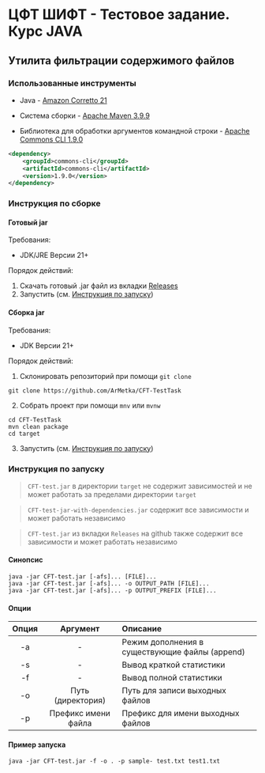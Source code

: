 # ЦФТ ШИФТ - Тестовое задание. Курс JAVA

## Утилита фильтрации содержимого файлов

### Использованные инструменты

- Java - [Amazon Corretto 21](https://docs.aws.amazon.com/corretto/latest/corretto-21-ug/downloads-list.html)

- Система сборки - [Apache Maven 3.9.9](https://maven.apache.org/download.cgi)

- Библиотека для обработки аргументов командной строки - [Apache Commons CLI 1.9.0](https://commons.apache.org/cli/download_cli.cgi)
```xml
<dependency>
    <groupId>commons-cli</groupId>
    <artifactId>commons-cli</artifactId>
    <version>1.9.0</version>
</dependency>
```

### Инструкция по сборке

#### Готовый jar

Требования:
- JDK/JRE Версии 21+

Порядок действий:
1. Скачать готовый .jar файл из вкладки [Releases](https://github.com/ArMetka/CFT-TestTask/releases)
2. Запустить (см. [Инструкция по запуску](#инструкция-по-запуску))

#### Сборка jar

Требования:
- JDK Версии 21+

Порядок действий:
1. Склонировать репозиторий при помощи `git clone`
```shell
git clone https://github.com/ArMetka/CFT-TestTask
```

2. Собрать проект при помощи `mnv` или `mvnw`
```shell
cd CFT-TestTask
mvn clean package
cd target
```

3. Запустить (см. [Инструкция по запуску](#инструкция-по-запуску))

### Инструкция по запуску

> `CFT-test.jar` в директории `target` не содержит зависимостей и не может работать за пределами директории `target`
 
> `CFT-test-jar-with-dependencies.jar` содержит все зависимости и может работать независимо

> `CFT-test.jar` из вкладки `Releases` на github также содержит все зависимости и может работать независимо

#### Синопсис

```shell
java -jar CFT-test.jar [-afs]... [FILE]...
java -jar CFT-test.jar [-afs]... -o OUTPUT_PATH [FILE]...
java -jar CFT-test.jar [-afs]... -p OUTPUT_PREFIX [FILE]...
```

#### Опции

| Опция |      Аргумент       | Описание                                       | 
|:-----:|:-------------------:|:-----------------------------------------------|
|  -a   |          -          | Режим дополнения в существующие файлы (append) |
|  -s   |          -          | Вывод краткой статистики                       |
|  -f   |          -          | Вывод полной статистики                        |
|  -o   |  Путь (директория)  | Путь для записи выходных файлов                |
|  -p   | Префикс имени файла | Префикс для имени выходных файлов              |


#### Пример запуска

```shell
java -jar CFT-test.jar -f -o . -p sample- test.txt test1.txt
```
